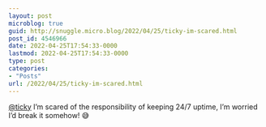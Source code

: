 ```yaml
---
layout: post
microblog: true
guid: http://snuggle.micro.blog/2022/04/25/ticky-im-scared.html
post_id: 4546966
date: 2022-04-25T17:54:33-0000
lastmod: 2022-04-25T17:54:33-0000
type: post
categories:
- "Posts"
url: /2022/04/25/ticky-im-scared.html
---
```

<p><span class="h-card" translate="no"><a href="https://cybre.space/@ticky" class="u-url mention">@<span>ticky</span></a></span> I’m scared of the responsibility of keeping 24/7 uptime, I’m worried I’d break it somehow! 😅</p>
